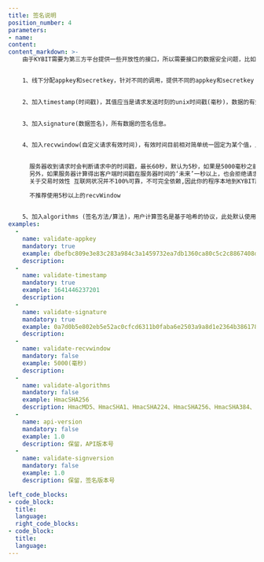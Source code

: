 ```yaml
---
title: 签名说明
position_number: 4
parameters:
- name:
content:
content_markdown: >-
    由于KYBIT需要为第三方平台提供一些开放性的接口，所以需要接口的数据安全问题，比如数据是否被篡改，数据是否已过时，数据是否可以重复提交，接口在某个时间内访问频率等问题。其中数据是否被篡改是最重要的。


    1、线下分配appkey和secretkey，针对不同的调用，提供不同的appkey和secretkey
    

    2、加入timestamp(时间戳)，其值应当是请求发送时刻的unix时间戳(毫秒)，数据的有郊时间根据此值来计算。
    

    3、加入signature(数据签名)，所有数据的签名信息。
    

    4、加入recvwindow(自定义请求有效时间)，有效时间目前相对简单统一固定为某个值，比如：同api同appid下10分钟内数据都有郊，此处可以再进步优化到具体单个api有效时间都不相同。
    

      服务器收到请求时会判断请求中的时间戳，最长60秒，默认为5秒，如果是5000毫秒之前发出的，则请求会被认为无效。这个时间窗口值可以通过发送可选参数recvWindow来自定义。
      另外，如果服务器计算得出客户端时间戳在服务器时间的‘未来’一秒以上，也会拒绝请求。
      关于交易时效性 互联网状况并不100%可靠，不可完全依赖,因此你的程序本地到KYBIT服务器的时延会有抖动. 这是我们设置recvWindow的目的所在，如果你从事高频交易，对交易时效性有较高的要求，可以灵活设置recvWindow以达到你的要求。

      不推荐使用5秒以上的recvWindow
      

    5、加入algorithms (签名方法/算法)，用户计算签名是基于哈希的协议，此处默认使用HmacSHA256。具体支持那些协议，请参见下面表格中所列出
examples:
  -
    name: validate-appkey
    mandatory: true
    example: dbefbc809e3e83c283a984c3a1459732ea7db1360ca80c5c2c8867408d28cc83
    description:
  -
    name: validate-timestamp
    mandatory: true
    example: 1641446237201
    description:
  -
    name: validate-signature
    mandatory: true
    example: 0a7d0b5e802eb5e52ac0cfcd6311b0faba6e2503a9a8d1e2364b38617877574d
    description:
  -
    name: validate-recvwindow
    mandatory: false
    example: 5000(毫秒)
    description:
  -
    name: validate-algorithms
    mandatory: false
    example: HmacSHA256
    description: HmacMD5、HmacSHA1、HmacSHA224、HmacSHA256、HmacSHA384、HmacSHA512，默认为：HmacSHA256
  -
    name: api-version
    mandatory: false
    example: 1.0
    description: 保留，API版本号
  -
    name: validate-signversion
    mandatory: false
    example: 1.0
    description: 保留，签名版本号

left_code_blocks:
- code_block:
  title:
  language:
  right_code_blocks:
- code_block:
  title:
  language:
---
```



